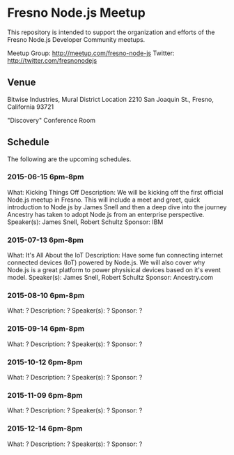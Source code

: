 # Fresno Node.js Meetup

This repository is intended to support the organization and efforts of the Fresno Node.js Developer Community meetups.

Meetup Group: http://meetup.com/fresno-node-js
Twitter: http://twitter.com/fresnonodejs

## Venue

Bitwise Industries, Mural District Location
2210 San Joaquin St.,
Fresno, California 93721

"Discovery" Conference Room

## Schedule

The following are the upcoming schedules.

### 2015-06-15 6pm-8pm

What: Kicking Things Off
Description: We will be kicking off the first official Node.js meetup in Fresno. This will include a meet and greet, quick introduction to Node.js by James Snell and then a deep dive into the journey Ancestry has taken to adopt Node.js from an enterprise perspective.
Speaker(s): James Snell, Robert Schultz
Sponsor: IBM

### 2015-07-13 6pm-8pm

What: It's All About the IoT
Description: Have some fun connecting internet connected devices (IoT) powered by Node.js. We will also cover why Node.js is a great platform to power physisical devices based on it's event model.
Speaker(s): James Snell, Robert Schultz
Sponsor: Ancestry.com

### 2015-08-10 6pm-8pm

What: ?
Description: ?
Speaker(s): ?
Sponsor: ?

### 2015-09-14 6pm-8pm

What: ?
Description: ?
Speaker(s): ?
Sponsor: ?

### 2015-10-12 6pm-8pm

What: ?
Description: ?
Speaker(s): ?
Sponsor: ?

### 2015-11-09 6pm-8pm

What: ?
Description: ?
Speaker(s): ?
Sponsor: ?

### 2015-12-14 6pm-8pm

What: ?
Description: ?
Speaker(s): ?
Sponsor: ?

